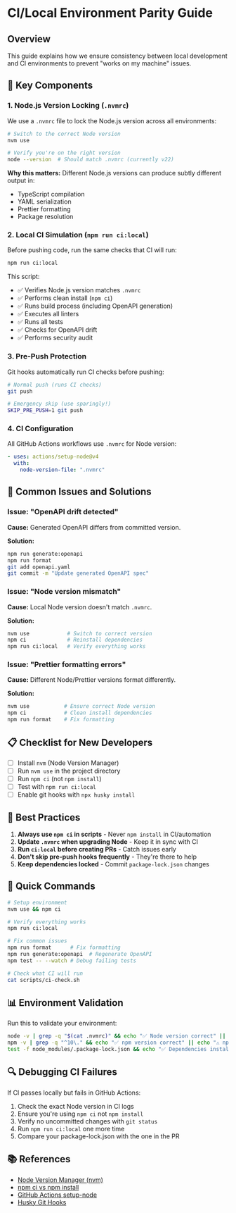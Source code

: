 # CI/Local Environment Parity Guide

## Overview

This guide explains how we ensure consistency between local development and CI environments to prevent "works on my machine" issues.

## 🎯 Key Components

### 1. Node.js Version Locking (`.nvmrc`)

We use a `.nvmrc` file to lock the Node.js version across all environments:

```bash
# Switch to the correct Node version
nvm use

# Verify you're on the right version
node --version  # Should match .nvmrc (currently v22)
```

**Why this matters:** Different Node.js versions can produce subtly different output in:

- TypeScript compilation
- YAML serialization
- Prettier formatting
- Package resolution

### 2. Local CI Simulation (`npm run ci:local`)

Before pushing code, run the same checks that CI will run:

```bash
npm run ci:local
```

This script:

- ✅ Verifies Node.js version matches `.nvmrc`
- ✅ Performs clean install (`npm ci`)
- ✅ Runs build process (including OpenAPI generation)
- ✅ Executes all linters
- ✅ Runs all tests
- ✅ Checks for OpenAPI drift
- ✅ Performs security audit

### 3. Pre-Push Protection

Git hooks automatically run CI checks before pushing:

```bash
# Normal push (runs CI checks)
git push

# Emergency skip (use sparingly!)
SKIP_PRE_PUSH=1 git push
```

### 4. CI Configuration

All GitHub Actions workflows use `.nvmrc` for Node version:

```yaml
- uses: actions/setup-node@v4
  with:
    node-version-file: ".nvmrc"
```

## 🚨 Common Issues and Solutions

### Issue: "OpenAPI drift detected"

**Cause:** Generated OpenAPI differs from committed version.

**Solution:**

```bash
npm run generate:openapi
npm run format
git add openapi.yaml
git commit -m "Update generated OpenAPI spec"
```

### Issue: "Node version mismatch"

**Cause:** Local Node version doesn't match `.nvmrc`.

**Solution:**

```bash
nvm use            # Switch to correct version
npm ci             # Reinstall dependencies
npm run ci:local   # Verify everything works
```

### Issue: "Prettier formatting errors"

**Cause:** Different Node/Prettier versions format differently.

**Solution:**

```bash
nvm use           # Ensure correct Node version
npm ci            # Clean install dependencies
npm run format    # Fix formatting
```

## 📋 Checklist for New Developers

- [ ] Install `nvm` (Node Version Manager)
- [ ] Run `nvm use` in the project directory
- [ ] Run `npm ci` (not `npm install`)
- [ ] Test with `npm run ci:local`
- [ ] Enable git hooks with `npx husky install`

## 🔧 Best Practices

1. **Always use `npm ci` in scripts** - Never `npm install` in CI/automation
2. **Update `.nvmrc` when upgrading Node** - Keep it in sync with CI
3. **Run `ci:local` before creating PRs** - Catch issues early
4. **Don't skip pre-push hooks frequently** - They're there to help
5. **Keep dependencies locked** - Commit `package-lock.json` changes

## 🚀 Quick Commands

```bash
# Setup environment
nvm use && npm ci

# Verify everything works
npm run ci:local

# Fix common issues
npm run format      # Fix formatting
npm run generate:openapi  # Regenerate OpenAPI
npm test -- --watch # Debug failing tests

# Check what CI will run
cat scripts/ci-check.sh
```

## 📊 Environment Validation

Run this to validate your environment:

```bash
node -v | grep -q "$(cat .nvmrc)" && echo "✅ Node version correct" || echo "❌ Wrong Node version"
npm -v | grep -q "^10\." && echo "✅ npm version correct" || echo "⚠️ npm version may differ"
test -f node_modules/.package-lock.json && echo "✅ Dependencies installed with npm ci" || echo "❌ Run npm ci"
```

## 🔍 Debugging CI Failures

If CI passes locally but fails in GitHub Actions:

1. Check the exact Node version in CI logs
2. Ensure you're using `npm ci` not `npm install`
3. Verify no uncommitted changes with `git status`
4. Run `npm run ci:local` one more time
5. Compare your package-lock.json with the one in the PR

## 📚 References

- [Node Version Manager (nvm)](https://github.com/nvm-sh/nvm)
- [npm ci vs npm install](https://docs.npmjs.com/cli/v8/commands/npm-ci)
- [GitHub Actions setup-node](https://github.com/actions/setup-node)
- [Husky Git Hooks](https://typicode.github.io/husky/)
